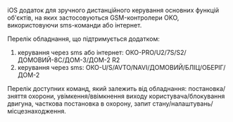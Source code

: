 iOS додаток для зручного дистанційного керування основних функцій об'єктів, на яких застосовуються GSM-контролери OKO, використовуючи sms-команди або інтернет. 

Перелік обладнання, що підтримується додатком:
1) керування через sms або інтернет: ОКО-PRO/U2/7S/S2/ДОМОВИЙ-8C/ДОМ-3/ДОМ-2 R2
2) керування через sms: ОКО-U/S/AVTO/NAVI/ДОМОВИЙ/БЛІЦ/ОБЕРІГ/ДОМ-2

Перелік доступних команд, який залежить від обладнання: постановка/зняття охорони, увімкення/ввімкнення виходу користувача/блокування двигуна, часткова постановка в охорону, запит стану/налаштувань/місцезнаходження.
